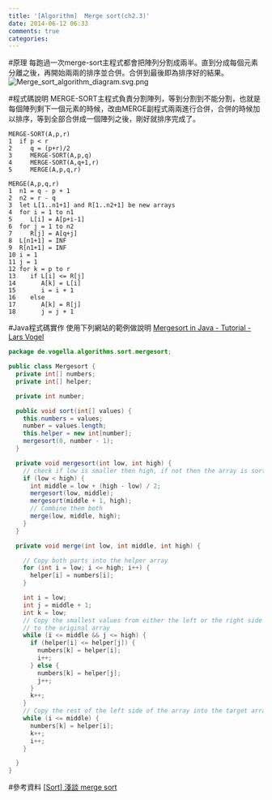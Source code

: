 ```yaml
---
title: '[Algorithm]  Merge sort(ch2.3)'
date: 2014-06-12 06:33
comments: true
categories:
---
```


#原理
每跑過一次merge-sort主程式都會把陣列分割成兩半。直到分成每個元素分離之後，再開始兩兩的排序並合併。合併到最後即為排序好的結果。
![Merge_sort_algorithm_diagram.svg.png](http://user-image.logdown.io/user/6141/blog/6148/post/205863/zNf6ZUBgTYeikWTg5zfb_Merge_sort_algorithm_diagram.svg.png)

#程式碼說明
MERGE-SORT主程式負責分割陣列，等到分割到不能分割，也就是每個陣列剩下一個元素的時候，改由MERGE副程式兩兩進行合併，合併的時候加以排序，等到全部合併成一個陣列之後，剛好就排序完成了。
```
MERGE-SORT(A,p,r)
1  if p < r
2     q = (p+r)/2
3     MERGE-SORT(A,p,q)
4     MERGE-SORT(A,q+1,r)
5     MERGE(A,p,q,r)
```
```psuedocode
MERGE(A,p,q,r)
1  n1 = q - p + 1
2  n2 = r - q
3  let L[1..n1+1] and R[1..n2+1] be new arrays
4  for i = 1 to n1
5     L[i] = A[p+i-1]
6  for j = 1 to n2
7     R[j] = A[q+j]
8  L[n1+1] = INF
9  R[n1+1] = INF
10 i = 1
11 j = 1
12 for k = p to r
13    if L[i] <= R[j]
14       A[k] = L[i]
15       i = i + 1
16    else
17       A[k] = R[j]
18       j = j + 1
```
#Java程式碼實作
使用下列網站的範例做說明
[Mergesort in Java - Tutorial - Lars Vogel](http://www.vogella.com/tutorials/JavaAlgorithmsMergesort/article.html)
```java
package de.vogella.algorithms.sort.mergesort;

public class Mergesort {
  private int[] numbers;
  private int[] helper;

  private int number;

  public void sort(int[] values) {
    this.numbers = values;
    number = values.length;
    this.helper = new int[number];
    mergesort(0, number - 1);
  }

  private void mergesort(int low, int high) {
    // check if low is smaller then high, if not then the array is sorted
    if (low < high) {
      int middle = low + (high - low) / 2;
      mergesort(low, middle);
      mergesort(middle + 1, high);
      // Combine them both
      merge(low, middle, high);
    }
  }

  private void merge(int low, int middle, int high) {

    // Copy both parts into the helper array
    for (int i = low; i <= high; i++) {
      helper[i] = numbers[i];
    }

    int i = low;
    int j = middle + 1;
    int k = low;
    // Copy the smallest values from either the left or the right side back
    // to the original array
    while (i <= middle && j <= high) {
      if (helper[i] <= helper[j]) {
        numbers[k] = helper[i];
        i++;
      } else {
        numbers[k] = helper[j];
        j++;
      }
      k++;
    }
    // Copy the rest of the left side of the array into the target array
    while (i <= middle) {
      numbers[k] = helper[i];
      k++;
      i++;
    }

  }
}
```


#參考資料
[[Sort] 淺談 merge sort](http://blog.kuoe0.tw/posts/2013/03/06/sort-about-merge-sort)
